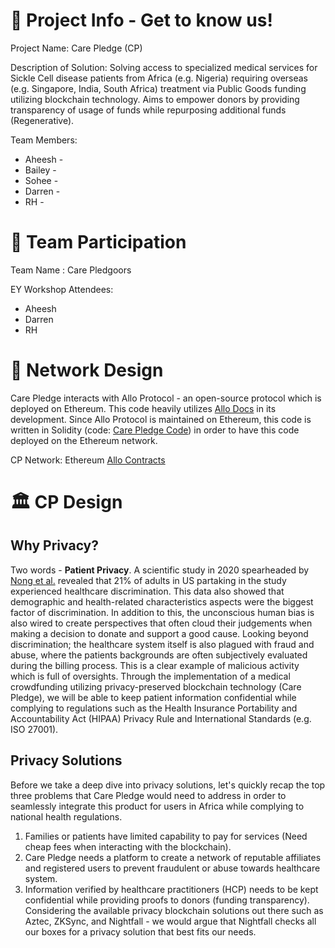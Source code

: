# 🌱 Project Info - Get to know us!
Project Name: Care Pledge (CP)

Description of Solution: Solving access to specialized medical services for Sickle Cell disease patients from Africa (e.g. Nigeria) requiring overseas (e.g. Singapore, India, South Africa) treatment via Public Goods funding utilizing blockchain technology. Aims to empower donors by providing transparency of usage of funds while repurposing additional funds (Regenerative).

Team Members:
- Aheesh - 
- Bailey - 
- Sohee -
- Darren -
- RH  -

# 📖 Team Participation

Team Name : Care Pledgoors

EY Workshop Attendees:
- Aheesh
- Darren
- RH

# 🎨 Network Design

Care Pledge interacts with Allo Protocol - an open-source protocol which is deployed on Ethereum. This code heavily utilizes [Allo Docs](https://github.com/allo-protocol/allo-v2) in its development. Since Allo Protocol is maintained on Ethereum, this code is written in Solidity (code: [Care Pledge Code](https://github.com/baileyspraggins/care-pledge)) in order to have this code deployed on the Ethereum network.

CP Network: Ethereum [Allo Contracts](https://docs.allo.gitcoin.co/overview/contracts)

# 🏛️ CP Design

## Why Privacy?

Two words - **Patient Privacy**.
A scientific study in 2020 spearheaded by [Nong et al.](https://pubmed.ncbi.nlm.nih.gov/33320264/) revealed that 21% of adults in US partaking in the study experienced healthcare discrimination. This data also showed that demographic and health-related characteristics aspects were the biggest factor of discrimination. In addition to this, the unconscious human bias is also wired to create perspectives that often cloud their judgements when making a decision to donate and support a good cause. Looking beyond discrimination; the healthcare system itself is also plagued with fraud and abuse, where the patients backgrounds are often subjectively evaluated during the billing process. This is a clear example of malicious activity which is full of oversights. Through the implementation of a medical crowdfunding utilizing privacy-preserved blockchain technology (Care Pledge), we will be able to keep patient information confidential while complying to regulations such as the Health Insurance Portability and Accountability Act (HIPAA) Privacy Rule and International Standards (e.g. ISO 27001).

## Privacy Solutions

Before we take a deep dive into privacy solutions, let's quickly recap the top three problems that Care Pledge would need to address in order to seamlessly integrate this product for users in Africa while complying to national health regulations.
1. Families or patients have limited capability to pay for services (Need cheap fees when interacting with the blockchain).
2. Care Pledge needs a platform to create a network of reputable affiliates and registered users to prevent fraudulent or abuse towards healthcare system.
3. Information verified by healthcare practitioners (HCP) needs to be kept confidential while providing proofs to donors (funding transparency).
Considering the available privacy blockchain solutions out there such as Aztec, ZKSync, and Nightfall - we would argue that Nightfall checks all our boxes for a privacy solution that best fits our needs. 
